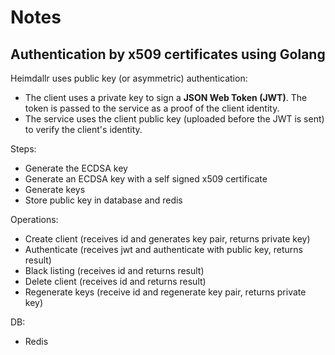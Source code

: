 # Notes

## Authentication by x509 certificates using Golang

Heimdallr uses public key (or asymmetric) authentication:

- The client uses a private key to sign a **JSON Web Token (JWT)**. The token is passed to the service as a proof of the client identity.
- The service uses the client public key (uploaded before the JWT is sent) to verify the client's identity.

Steps:

- Generate the ECDSA key
- Generate an ECDSA key with a self signed x509 certificate
- Generate keys
- Store public key in database and redis

Operations:

- Create client (receives id and generates key pair, returns private key)
- Authenticate (receives jwt and authenticate with public key, returns result)
- Black listing (receives id and returns result)
- Delete client (receives id and returns result)
- Regenerate keys (receive id and regenerate key pair, returns private key)

DB:

- Redis
